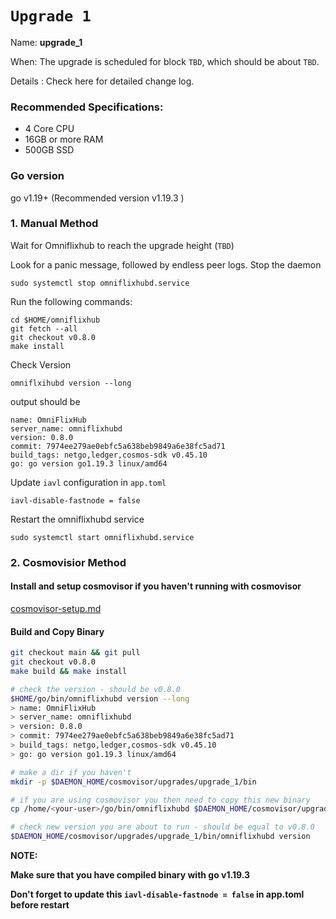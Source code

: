 # `Upgrade 1`

Name: **upgrade_1**

When: The upgrade is scheduled for block `TBD`, which should be about `TBD`.

Details : Check here for detailed change log.

### Recommended Specifications:
- 4 Core CPU
- 16GB or more RAM
- 500GB SSD 

### Go version

go v1.19+ (Recommended version v1.19.3 )

### 1. Manual Method
Wait for Omniflixhub to reach the upgrade height (`TBD`)

Look for a panic message, followed by endless peer logs. Stop the daemon
```
sudo systemctl stop omniflixhubd.service
```

Run the following commands:

```
cd $HOME/omniflixhub
git fetch --all
git checkout v0.8.0
make install
```
Check Version
```
omniflxihubd version --long
```
output should be
```
name: OmniFlixHub
server_name: omniflixhubd
version: 0.8.0
commit: 7974ee279ae0ebfc5a638beb9849a6e38fc5ad71
build_tags: netgo,ledger,cosmos-sdk v0.45.10
go: go version go1.19.3 linux/amd64
```
Update `iavl` configuration in `app.toml`
```
iavl-disable-fastnode = false
```
Restart the omniflixhubd service

```
sudo systemctl start omniflixhubd.service
```

### 2. Cosmovisior Method
#### Install and setup cosmovisor if you haven't running with cosmovisor

  [cosmovisor-setup.md](https://github.com/OmniFlix/docs/blob/main/guides/mainnet/omniflixhub-1/cosmovisor-setup.md)
   

#### Build and Copy Binary

```bash
git checkout main && git pull
git checkout v0.8.0
make build && make install

# check the version - should be v0.8.0
$HOME/go/bin/omniflixhubd version --long
> name: OmniFlixHub
> server_name: omniflixhubd
> version: 0.8.0
> commit: 7974ee279ae0ebfc5a638beb9849a6e38fc5ad71
> build_tags: netgo,ledger,cosmos-sdk v0.45.10
> go: go version go1.19.3 linux/amd64

# make a dir if you haven't
mkdir -p $DAEMON_HOME/cosmovisor/upgrades/upgrade_1/bin

# if you are using cosmovisor you then need to copy this new binary
cp /home/<your-user>/go/bin/omniflixhubd $DAEMON_HOME/cosmovisor/upgrades/upgrade_1/bin

# check new version you are about to run - should be equal to v0.8.0
$DAEMON_HOME/cosmovisor/upgrades/upgrade_1/bin/omniflixhubd version

```

**NOTE:**

**Make sure that you have compiled binary with go v1.19.3**

**Don't forget to update this `iavl-disable-fastnode = false` in app.toml before restart** 
